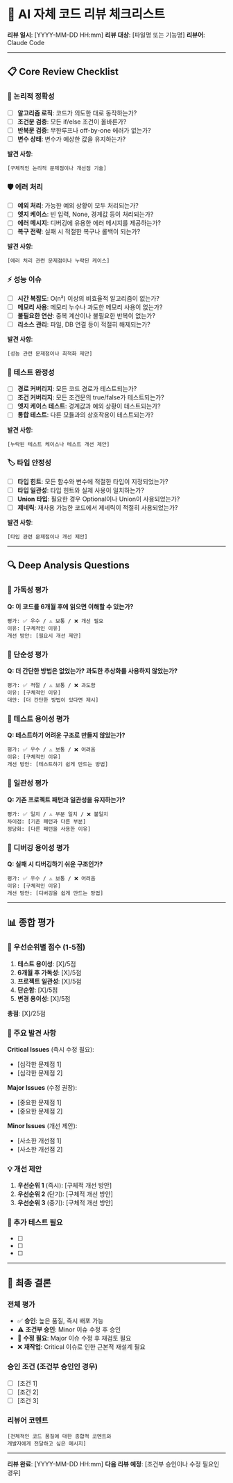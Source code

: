 # 🤖 AI 자체 코드 리뷰 체크리스트

**리뷰 일시**: [YYYY-MM-DD HH:mm]
**리뷰 대상**: [파일명 또는 기능명]
**리뷰어**: Claude Code

---

## 📋 Core Review Checklist

### 🧠 논리적 정확성
- [ ] **알고리즘 로직**: 코드가 의도한 대로 동작하는가?
- [ ] **조건문 검증**: 모든 if/else 조건이 올바른가?
- [ ] **반복문 검증**: 무한루프나 off-by-one 에러가 없는가?
- [ ] **변수 상태**: 변수가 예상한 값을 유지하는가?

**발견 사항**:
```
[구체적인 논리적 문제점이나 개선점 기술]
```

### 🛡 에러 처리
- [ ] **예외 처리**: 가능한 예외 상황이 모두 처리되는가?
- [ ] **엣지 케이스**: 빈 입력, None, 경계값 등이 처리되는가?
- [ ] **에러 메시지**: 디버깅에 유용한 에러 메시지를 제공하는가?
- [ ] **복구 전략**: 실패 시 적절한 복구나 롤백이 되는가?

**발견 사항**:
```
[에러 처리 관련 문제점이나 누락된 케이스]
```

### ⚡ 성능 이슈
- [ ] **시간 복잡도**: O(n²) 이상의 비효율적 알고리즘이 없는가?
- [ ] **메모리 사용**: 메모리 누수나 과도한 메모리 사용이 없는가?
- [ ] **불필요한 연산**: 중복 계산이나 불필요한 반복이 없는가?
- [ ] **리소스 관리**: 파일, DB 연결 등이 적절히 해제되는가?

**발견 사항**:
```
[성능 관련 문제점이나 최적화 제안]
```

### 🧪 테스트 완정성
- [ ] **경로 커버리지**: 모든 코드 경로가 테스트되는가?
- [ ] **조건 커버리지**: 모든 조건문의 true/false가 테스트되는가?
- [ ] **엣지 케이스 테스트**: 경계값과 예외 상황이 테스트되는가?
- [ ] **통합 테스트**: 다른 모듈과의 상호작용이 테스트되는가?

**발견 사항**:
```
[누락된 테스트 케이스나 테스트 개선 제안]
```

### 🏷 타입 안정성
- [ ] **타입 힌트**: 모든 함수와 변수에 적절한 타입이 지정되었는가?
- [ ] **타입 일관성**: 타입 힌트와 실제 사용이 일치하는가?
- [ ] **Union 타입**: 필요한 경우 Optional이나 Union이 사용되었는가?
- [ ] **제네릭**: 재사용 가능한 코드에서 제네릭이 적절히 사용되었는가?

**발견 사항**:
```
[타입 관련 문제점이나 개선 제안]
```

---

## 🔍 Deep Analysis Questions

### 📖 가독성 평가
**Q: 이 코드를 6개월 후에 읽으면 이해할 수 있는가?**
```
평가: ✅ 우수 / ⚠️ 보통 / ❌ 개선 필요
이유: [구체적인 이유]
개선 방안: [필요시 개선 제안]
```

### 💎 단순성 평가
**Q: 더 간단한 방법은 없었는가? 과도한 추상화를 사용하지 않았는가?**
```
평가: ✅ 적절 / ⚠️ 보통 / ❌ 과도함
이유: [구체적인 이유]
대안: [더 간단한 방법이 있다면 제시]
```

### 🧪 테스트 용이성 평가
**Q: 테스트하기 어려운 구조로 만들지 않았는가?**
```
평가: ✅ 우수 / ⚠️ 보통 / ❌ 어려움
이유: [구체적인 이유]
개선 방안: [테스트하기 쉽게 만드는 방법]
```

### 🔄 일관성 평가
**Q: 기존 프로젝트 패턴과 일관성을 유지하는가?**
```
평가: ✅ 일치 / ⚠️ 부분 일치 / ❌ 불일치
차이점: [기존 패턴과 다른 부분]
정당화: [다른 패턴을 사용한 이유]
```

### 🔧 디버깅 용이성 평가
**Q: 실패 시 디버깅하기 쉬운 구조인가?**
```
평가: ✅ 우수 / ⚠️ 보통 / ❌ 어려움
이유: [구체적인 이유]
개선 방안: [디버깅을 쉽게 만드는 방법]
```

---

## 📊 종합 평가

### 🎯 우선순위별 점수 (1-5점)
1. **테스트 용이성**: [X]/5점
2. **6개월 후 가독성**: [X]/5점
3. **프로젝트 일관성**: [X]/5점
4. **단순함**: [X]/5점
5. **변경 용이성**: [X]/5점

**총점**: [X]/25점

### 🚨 주요 발견 사항
**Critical Issues** (즉시 수정 필요):
- [심각한 문제점 1]
- [심각한 문제점 2]

**Major Issues** (수정 권장):
- [중요한 문제점 1]
- [중요한 문제점 2]

**Minor Issues** (개선 제안):
- [사소한 개선점 1]
- [사소한 개선점 2]

### 💡 개선 제안
1. **우선순위 1** (즉시): [구체적 개선 방안]
2. **우선순위 2** (단기): [구체적 개선 방안]
3. **우선순위 3** (중기): [구체적 개선 방안]

### 🧪 추가 테스트 필요
- [ ] [테스트 케이스 1]: [설명]
- [ ] [테스트 케이스 2]: [설명]
- [ ] [테스트 케이스 3]: [설명]

---

## 🎯 최종 결론

### 전체 평가
- ✅ **승인**: 높은 품질, 즉시 배포 가능
- ⚠️ **조건부 승인**: Minor 이슈 수정 후 승인
- 🔄 **수정 필요**: Major 이슈 수정 후 재검토 필요
- ❌ **재작업**: Critical 이슈로 인한 근본적 재설계 필요

### 승인 조건 (조건부 승인인 경우)
- [ ] [조건 1]
- [ ] [조건 2]
- [ ] [조건 3]

### 리뷰어 코멘트
```
[전체적인 코드 품질에 대한 종합적 코멘트와
개발자에게 전달하고 싶은 메시지]
```

---

**리뷰 완료**: [YYYY-MM-DD HH:mm]
**다음 리뷰 예정**: [조건부 승인이나 수정 필요인 경우]
